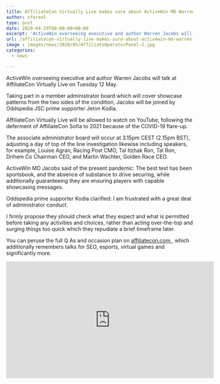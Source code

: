 ```yaml
---
title: AffiliateCon Virtually Live makes sure about ActiveWin MD Warren Jacobs for member administrator panel
author: xforeal 
type: post
date: 2020-04-29T00:00:00+00:00
excerpt: 'ActiveWin overseeing executive and author Warren Jacobs will talk at AffiliateCon Virtually Live on Tuesday 12 May '
url: /affiliatecon-virtually-live-makes-sure-about-activewin-md-warren-jacobs-for-member-administrator-panel/
image : images/news/2020/05/AffiliateOperatorPanel-2.jpg
categories:
  - news

---
```

ActiveWin overseeing executive and author Warren Jacobs will talk at AffiliateCon Virtually Live on Tuesday 12 May. 

Taking part in a member administrator board which will cover showcase patterns from the two sides of the condition, Jacobs will be joined by Oddspedia JSC prime supporter Jeton Kodia. 

AffiliateCon Virtually Live will be allowed to watch on YouTube, following the deferment of AffiliateCon Sofia to 2021 because of the COVID-19 flare-up. 

The associate administrator board will occur at 3.15pm CEST (2.15pm BST), adjusting a day of top of the line investigation likewise including speakers, for example, Louise Agran, Racing Post CMO, Tal Itzhak Ron, Tal Ron, Drihem Co Chairman CEO, and Martin Wachter, Golden Race CEO. 

ActiveWin MD Jacobs said of the present pandemic: The best test has been sportsbook, and the absence of substance to drive securing, while additionally guaranteeing they are ensuring players with capable showcasing messages. 

Oddspedia prime supporter Kodia clarified: I am frustrated with a great deal of administrator conduct. 

I firmly propose they should check what they expect and what is permitted before taking any activities and choices, rather than acting over-the-top and surging things too quick which they repudiate a brief timeframe later. 

You can peruse the full Q As and occasion plan on <a href="https://www.affiliatecon.com/" rel="noopener noreferrer" target="_blank">affiliatecon.com </a>, which additionally remembers talks for SEO, esports, virtual games and significantly more. 

<div class="videoWrapper">
  <iframe loading="lazy" allowfullscreen="allowfullscreen" frameborder="0" height="315" src="https://www.youtube.com/embed/wFUujAzqQ_I" width="560" />
</div>